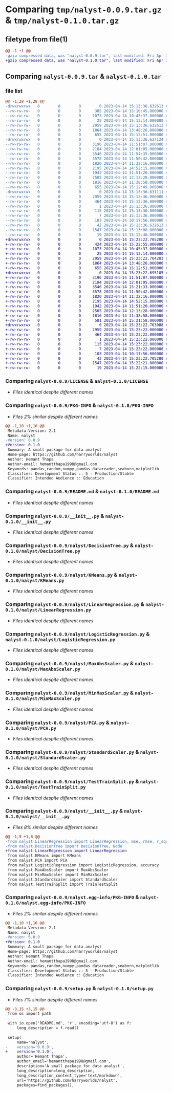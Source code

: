# Comparing `tmp/nalyst-0.0.9.tar.gz` & `tmp/nalyst-0.1.0.tar.gz`

## filetype from file(1)

```diff
@@ -1 +1 @@
-gzip compressed data, was "nalyst-0.0.9.tar", last modified: Fri Apr 14 15:13:36 2023, max compression
+gzip compressed data, was "nalyst-0.1.0.tar", last modified: Fri Apr 14 15:23:22 2023, max compression
```

## Comparing `nalyst-0.0.9.tar` & `nalyst-0.1.0.tar`

### file list

```diff
@@ -1,28 +1,28 @@
-drwxrwxrwx   0        0        0        0 2023-04-14 15:13:36.632613 nalyst-0.0.9/
--rw-rw-rw-   0        0        0      385 2023-04-14 15:10:45.000000 nalyst-0.0.9/CHANGELOG.txt
--rw-rw-rw-   0        0        0     1073 2023-04-14 10:45:37.000000 nalyst-0.0.9/LICENSE
--rw-rw-rw-   0        0        0       25 2023-04-14 15:13:14.000000 nalyst-0.0.9/MANIFEST.in
--rw-rw-rw-   0        0        0     2959 2023-04-14 15:13:36.632613 nalyst-0.0.9/PKG-INFO
--rw-rw-rw-   0        0        0     1864 2023-04-14 13:48:26.000000 nalyst-0.0.9/README.md
--rw-rw-rw-   0        0        0      655 2023-04-14 15:12:51.000000 nalyst-0.0.9/__init__.py
-drwxrwxrwx   0        0        0        0 2023-04-14 15:13:36.627124 nalyst-0.0.9/nalyst/
--rw-rw-rw-   0        0        0     3196 2023-04-14 11:51:07.000000 nalyst-0.0.9/nalyst/DecisionTree.py
--rw-rw-rw-   0        0        0     2184 2023-04-14 12:01:05.000000 nalyst-0.0.9/nalyst/KMeans.py
--rw-rw-rw-   0        0        0     3546 2023-04-14 11:54:35.000000 nalyst-0.0.9/nalyst/LinearRegression.py
--rw-rw-rw-   0        0        0     3578 2023-04-14 11:50:42.000000 nalyst-0.0.9/nalyst/LogisticRegression.py
--rw-rw-rw-   0        0        0     1820 2023-04-14 11:32:16.000000 nalyst-0.0.9/nalyst/MaxAbsScaler.py
--rw-rw-rw-   0        0        0     2195 2023-04-14 14:52:15.000000 nalyst-0.0.9/nalyst/MinMaxScaler.py
--rw-rw-rw-   0        0        0     1942 2023-04-14 11:51:20.000000 nalyst-0.0.9/nalyst/PCA.py
--rw-rw-rw-   0        0        0     2505 2023-04-14 12:13:28.000000 nalyst-0.0.9/nalyst/StandardScaler.py
--rw-rw-rw-   0        0        0     1816 2023-04-14 11:38:58.000000 nalyst-0.0.9/nalyst/TestTrainSplit.py
--rw-rw-rw-   0        0        0      655 2023-04-14 15:12:49.000000 nalyst-0.0.9/nalyst/__init__.py
-drwxrwxrwx   0        0        0        0 2023-04-14 15:13:36.631111 nalyst-0.0.9/nalyst.egg-info/
--rw-rw-rw-   0        0        0     2959 2023-04-14 15:13:36.000000 nalyst-0.0.9/nalyst.egg-info/PKG-INFO
--rw-rw-rw-   0        0        0      464 2023-04-14 15:13:36.000000 nalyst-0.0.9/nalyst.egg-info/SOURCES.txt
--rw-rw-rw-   0        0        0        1 2023-04-14 15:13:36.000000 nalyst-0.0.9/nalyst.egg-info/dependency_links.txt
--rw-rw-rw-   0        0        0      115 2023-04-14 15:13:36.000000 nalyst-0.0.9/nalyst.egg-info/requires.txt
--rw-rw-rw-   0        0        0        7 2023-04-14 15:13:36.000000 nalyst-0.0.9/nalyst.egg-info/top_level.txt
--rw-rw-rw-   0        0        0      103 2023-04-14 10:17:56.000000 nalyst-0.0.9/pyproject.toml
--rw-rw-rw-   0        0        0       42 2023-04-14 15:13:36.632613 nalyst-0.0.9/setup.cfg
--rw-rw-rw-   0        0        0     1547 2023-04-14 15:13:08.000000 nalyst-0.0.9/setup.py
--rw-rw-rw-   0        0        0       19 2023-04-14 15:12:46.000000 nalyst-0.0.9/version.py
+drwxrwxrwx   0        0        0        0 2023-04-14 15:23:22.705200 nalyst-0.1.0/
+-rw-rw-rw-   0        0        0      424 2023-04-14 15:22:55.000000 nalyst-0.1.0/CHANGELOG.txt
+-rw-rw-rw-   0        0        0     1073 2023-04-14 10:45:37.000000 nalyst-0.1.0/LICENSE
+-rw-rw-rw-   0        0        0       25 2023-04-14 15:13:14.000000 nalyst-0.1.0/MANIFEST.in
+-rw-rw-rw-   0        0        0     2959 2023-04-14 15:23:22.704203 nalyst-0.1.0/PKG-INFO
+-rw-rw-rw-   0        0        0     1864 2023-04-14 13:48:26.000000 nalyst-0.1.0/README.md
+-rw-rw-rw-   0        0        0      655 2023-04-14 15:12:51.000000 nalyst-0.1.0/__init__.py
+drwxrwxrwx   0        0        0        0 2023-04-14 15:23:22.695105 nalyst-0.1.0/nalyst/
+-rw-rw-rw-   0        0        0     3196 2023-04-14 11:51:07.000000 nalyst-0.1.0/nalyst/DecisionTree.py
+-rw-rw-rw-   0        0        0     2184 2023-04-14 12:01:05.000000 nalyst-0.1.0/nalyst/KMeans.py
+-rw-rw-rw-   0        0        0     3546 2023-04-14 15:21:33.000000 nalyst-0.1.0/nalyst/LinearRegression.py
+-rw-rw-rw-   0        0        0     3578 2023-04-14 11:50:42.000000 nalyst-0.1.0/nalyst/LogisticRegression.py
+-rw-rw-rw-   0        0        0     1820 2023-04-14 11:32:16.000000 nalyst-0.1.0/nalyst/MaxAbsScaler.py
+-rw-rw-rw-   0        0        0     2195 2023-04-14 14:52:15.000000 nalyst-0.1.0/nalyst/MinMaxScaler.py
+-rw-rw-rw-   0        0        0     1942 2023-04-14 11:51:20.000000 nalyst-0.1.0/nalyst/PCA.py
+-rw-rw-rw-   0        0        0     2505 2023-04-14 12:13:28.000000 nalyst-0.1.0/nalyst/StandardScaler.py
+-rw-rw-rw-   0        0        0     1816 2023-04-14 11:38:58.000000 nalyst-0.1.0/nalyst/TestTrainSplit.py
+-rw-rw-rw-   0        0        0      581 2023-04-14 15:21:58.000000 nalyst-0.1.0/nalyst/__init__.py
+drwxrwxrwx   0        0        0        0 2023-04-14 15:23:22.703088 nalyst-0.1.0/nalyst.egg-info/
+-rw-rw-rw-   0        0        0     2959 2023-04-14 15:23:22.000000 nalyst-0.1.0/nalyst.egg-info/PKG-INFO
+-rw-rw-rw-   0        0        0      464 2023-04-14 15:23:22.000000 nalyst-0.1.0/nalyst.egg-info/SOURCES.txt
+-rw-rw-rw-   0        0        0        1 2023-04-14 15:23:22.000000 nalyst-0.1.0/nalyst.egg-info/dependency_links.txt
+-rw-rw-rw-   0        0        0      115 2023-04-14 15:23:22.000000 nalyst-0.1.0/nalyst.egg-info/requires.txt
+-rw-rw-rw-   0        0        0        7 2023-04-14 15:23:22.000000 nalyst-0.1.0/nalyst.egg-info/top_level.txt
+-rw-rw-rw-   0        0        0      103 2023-04-14 10:17:56.000000 nalyst-0.1.0/pyproject.toml
+-rw-rw-rw-   0        0        0       42 2023-04-14 15:23:22.705200 nalyst-0.1.0/setup.cfg
+-rw-rw-rw-   0        0        0     1547 2023-04-14 15:22:21.000000 nalyst-0.1.0/setup.py
+-rw-rw-rw-   0        0        0       19 2023-04-14 15:22:15.000000 nalyst-0.1.0/version.py
```

### Comparing `nalyst-0.0.9/LICENSE` & `nalyst-0.1.0/LICENSE`

 * *Files identical despite different names*

### Comparing `nalyst-0.0.9/PKG-INFO` & `nalyst-0.1.0/PKG-INFO`

 * *Files 2% similar despite different names*

```diff
@@ -1,10 +1,10 @@
 Metadata-Version: 2.1
 Name: nalyst
-Version: 0.0.9
+Version: 0.1.0
 Summary: A small package for data analyst
 Home-page: https://github.com/harryworlds/nalyst
 Author: Hemant Thapa
 Author-email: hemantthapa1998@gmail.com
 Keywords: pandas,random,numpy,pandas datareader,seaborn,matplotlib
 Classifier: Development Status :: 5 - Production/Stable
 Classifier: Intended Audience :: Education
```

### Comparing `nalyst-0.0.9/README.md` & `nalyst-0.1.0/README.md`

 * *Files identical despite different names*

### Comparing `nalyst-0.0.9/__init__.py` & `nalyst-0.1.0/__init__.py`

 * *Files identical despite different names*

### Comparing `nalyst-0.0.9/nalyst/DecisionTree.py` & `nalyst-0.1.0/nalyst/DecisionTree.py`

 * *Files identical despite different names*

### Comparing `nalyst-0.0.9/nalyst/KMeans.py` & `nalyst-0.1.0/nalyst/KMeans.py`

 * *Files identical despite different names*

### Comparing `nalyst-0.0.9/nalyst/LinearRegression.py` & `nalyst-0.1.0/nalyst/LinearRegression.py`

 * *Files identical despite different names*

### Comparing `nalyst-0.0.9/nalyst/LogisticRegression.py` & `nalyst-0.1.0/nalyst/LogisticRegression.py`

 * *Files identical despite different names*

### Comparing `nalyst-0.0.9/nalyst/MaxAbsScaler.py` & `nalyst-0.1.0/nalyst/MaxAbsScaler.py`

 * *Files identical despite different names*

### Comparing `nalyst-0.0.9/nalyst/MinMaxScaler.py` & `nalyst-0.1.0/nalyst/MinMaxScaler.py`

 * *Files identical despite different names*

### Comparing `nalyst-0.0.9/nalyst/PCA.py` & `nalyst-0.1.0/nalyst/PCA.py`

 * *Files identical despite different names*

### Comparing `nalyst-0.0.9/nalyst/StandardScaler.py` & `nalyst-0.1.0/nalyst/StandardScaler.py`

 * *Files identical despite different names*

### Comparing `nalyst-0.0.9/nalyst/TestTrainSplit.py` & `nalyst-0.1.0/nalyst/TestTrainSplit.py`

 * *Files identical despite different names*

### Comparing `nalyst-0.0.9/nalyst/__init__.py` & `nalyst-0.1.0/nalyst/__init__.py`

 * *Files 8% similar despite different names*

```diff
@@ -1,9 +1,8 @@
-from nalyst.LinearRegression import LinearRegression, mse, rmse, r_squared
-from nalyst.DecisionTree import DecisionTree, Node
+from nalyst.LinearRegression import LinearRegression
 from nalyst.KMeans import KMeans
 from nalyst.PCA import PCA
 from nalyst.LogisticRegression import LogisticRegression, accuracy
 from nalyst.MaxAbsScaler import MaxAbsScaler
 from nalyst.MinMaxScaler import MinMaxScaler
 from nalyst.StandardScaler import StandardScaler
 from nalyst.TestTrainSplit import TrainTestSplit
```

### Comparing `nalyst-0.0.9/nalyst.egg-info/PKG-INFO` & `nalyst-0.1.0/nalyst.egg-info/PKG-INFO`

 * *Files 2% similar despite different names*

```diff
@@ -1,10 +1,10 @@
 Metadata-Version: 2.1
 Name: nalyst
-Version: 0.0.9
+Version: 0.1.0
 Summary: A small package for data analyst
 Home-page: https://github.com/harryworlds/nalyst
 Author: Hemant Thapa
 Author-email: hemantthapa1998@gmail.com
 Keywords: pandas,random,numpy,pandas datareader,seaborn,matplotlib
 Classifier: Development Status :: 5 - Production/Stable
 Classifier: Intended Audience :: Education
```

### Comparing `nalyst-0.0.9/setup.py` & `nalyst-0.1.0/setup.py`

 * *Files 7% similar despite different names*

```diff
@@ -3,15 +3,15 @@
 from os import path
 
 with io.open('README.md', 'r', encoding='utf-8') as f:
     long_description = f.read()
 
 setup(
     name='nalyst',
-    version='0.0.9',
+    version='0.1.0',
     author='Hemant Thapa',
     author_email='hemantthapa1998@gmail.com',
     description='A small package for data analyst',
     long_description=long_description,
     long_description_content_type='text/markdown',
     url='https://github.com/harryworlds/nalyst',
     packages=find_packages(),
```

